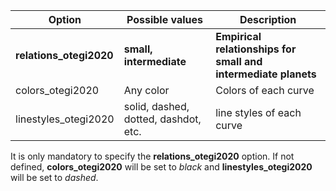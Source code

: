 | Option | Possible values | Description |
| ------------- | ------------- | ------------- |
| **relations_otegi2020** | **small, intermediate** | **Empirical relationships for small and intermediate planets** |
| colors_otegi2020 | Any color | Colors of each curve |
| linestyles_otegi2020 | solid, dashed, dotted, dashdot, etc. | line styles of each curve |

It is only mandatory to specify the **relations_otegi2020** option. If not defined, **colors_otegi2020** will be set to *black* and **linestyles_otegi2020** will be set to *dashed*.
